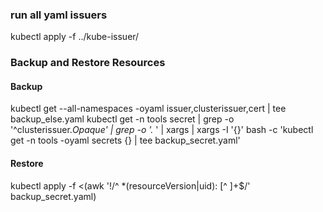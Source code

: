 ### run all yaml issuers
kubectl apply -f ../kube-issuer/

### Backup and Restore Resources

#### Backup
kubectl get --all-namespaces -oyaml issuer,clusterissuer,cert | tee backup_else.yaml
kubectl get -n tools secret | grep -o '^clusterissuer.*Opaque' | grep -o '.* ' | xargs | xargs -I '{}' bash -c 'kubectl get -n tools -oyaml secrets {} | tee backup_secret.yaml'

#### Restore
kubectl apply -f <(awk '!/^ *(resourceVersion|uid): [^ ]+$/' backup_secret.yaml)
